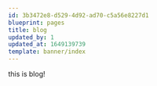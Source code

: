 ```yaml
---
id: 3b3472e8-d529-4d92-ad70-c5a56e8227d1
blueprint: pages
title: blog
updated_by: 1
updated_at: 1649139739
template: banner/index
---
```

this is blog!